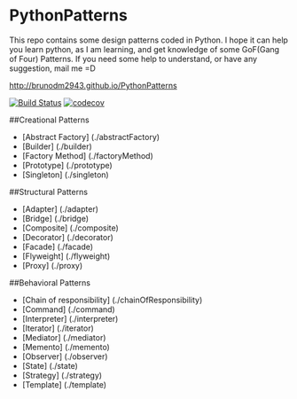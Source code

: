 # PythonPatterns
This repo contains some design patterns coded in Python. I hope it can help you learn python, as I am learning, and get knowledge of some GoF(Gang of Four) Patterns. If you need some help to understand, or have any suggestion, mail me =D

http://brunodm2943.github.io/PythonPatterns

[![Build Status](https://travis-ci.org/BrunoDM2943/PythonPatterns.svg?branch=master)](https://travis-ci.org/BrunoDM2943/PythonPatterns)
[![codecov](https://codecov.io/gh/BrunoDM2943/PythonPatterns/branch/master/graph/badge.svg)](https://codecov.io/gh/BrunoDM2943/PythonPatterns)


##Creational Patterns

* [Abstract Factory] (./abstractFactory)
* [Builder] (./builder)
* [Factory Method] (./factoryMethod)
* [Prototype] (./prototype)
* [Singleton] (./singleton)

##Structural Patterns

* [Adapter] (./adapter)
* [Bridge] (./bridge)
* [Composite] (./composite)
* [Decorator] (./decorator)
* [Facade] (./facade)
* [Flyweight] (./flyweight)
* [Proxy] (./proxy)

##Behavioral Patterns

* [Chain of responsibility] (./chainOfResponsibility)
* [Command] (./command)
* [Interpreter] (./interpreter)
* [Iterator] (./iterator)
* [Mediator] (./mediator)
* [Memento] (./memento)
* [Observer] (./observer)
* [State] (./state)
* [Strategy] (./strategy)
* [Template] (./template)
